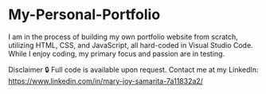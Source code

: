 # My-Personal-Portfolio
I am in the process of building my own portfolio website from scratch, utilizing HTML, CSS, and JavaScript, all hard-coded in Visual Studio Code. While I enjoy coding, my primary focus and passion are in testing.

Disclaimer
🔒 Full code is available upon request. Contact me at my LinkedIn: https://www.linkedin.com/in/mary-joy-samarita-7a11832a2/
